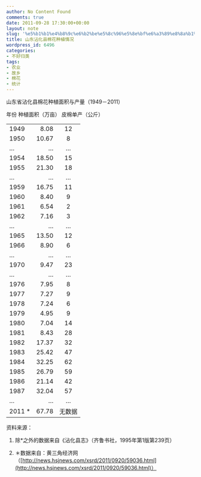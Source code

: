```yaml
---
author: No Content Found
comments: true
date: 2011-09-28 17:30:00+00:00
layout: note
slug: '%e5%b1%b1%e4%b8%9c%e6%b2%be%e5%8c%96%e5%8e%bf%e6%a3%89%e8%8a%b1%e7%a7%8d%e6%a4%8d%e6%83%85%e5%86%b5'
title: 山东沾化县棉花种植情况
wordpress_id: 6496
categories:
- 不好归类
tags:
- 农业
- 故乡
- 棉花
- 统计
---
```


山东省沾化县棉花种植面积与产量（1949－2011）



<table ><tr >年份
  种植面积（万亩）
  皮棉单产（公斤）
</tr><tbody ><tr >
<td align="left" >1949
</td>
  
<td align="right" >8.08
</td>
  
<td align="center" >12
</td>
</tr><tr >
<td align="left" >1950
</td>
  
<td align="right" >10.67
</td>
  
<td align="center" >8
</td>
</tr><tr >
<td align="left" >…
</td>
  
<td align="right" >…
</td>
  
<td align="center" >…
</td>
</tr><tr >
<td align="left" >1954
</td>
  
<td align="right" >18.50
</td>
  
<td align="center" >15
</td>
</tr><tr >
<td align="left" >1955
</td>
  
<td align="right" >21.30
</td>
  
<td align="center" >18
</td>
</tr><tr >
<td align="left" >…
</td>
  
<td align="right" >…
</td>
  
<td align="center" >…
</td>
</tr><tr >
<td align="left" >1959
</td>
  
<td align="right" >16.75
</td>
  
<td align="center" >11
</td>
</tr><tr >
<td align="left" >1960
</td>
  
<td align="right" >8.40
</td>
  
<td align="center" >9
</td>
</tr><tr >
<td align="left" >1961
</td>
  
<td align="right" >6.54
</td>
  
<td align="center" >2
</td>
</tr><tr >
<td align="left" >1962
</td>
  
<td align="right" >7.16
</td>
  
<td align="center" >3
</td>
</tr><tr >
<td align="left" >…
</td>
  
<td align="right" >…
</td>
  
<td align="center" >…
</td>
</tr><tr >
<td align="left" >1965
</td>
  
<td align="right" >13.50
</td>
  
<td align="center" >12
</td>
</tr><tr >
<td align="left" >1966
</td>
  
<td align="right" >8.90
</td>
  
<td align="center" >6
</td>
</tr><tr >
<td align="left" >…
</td>
  
<td align="right" >…
</td>
  
<td align="center" >…
</td>
</tr><tr >
<td align="left" >1970
</td>
  
<td align="right" >9.47
</td>
  
<td align="center" >23
</td>
</tr><tr >
<td align="left" >…
</td>
  
<td align="right" >…
</td>
  
<td align="center" >…
</td>
</tr><tr >
<td align="left" >1976
</td>
  
<td align="right" >7.95
</td>
  
<td align="center" >8
</td>
</tr><tr >
<td align="left" >1977
</td>
  
<td align="right" >7.27
</td>
  
<td align="center" >9
</td>
</tr><tr >
<td align="left" >1978
</td>
  
<td align="right" >7.24
</td>
  
<td align="center" >6
</td>
</tr><tr >
<td align="left" >1979
</td>
  
<td align="right" >4.95
</td>
  
<td align="center" >9
</td>
</tr><tr >
<td align="left" >1980
</td>
  
<td align="right" >7.04
</td>
  
<td align="center" >14
</td>
</tr><tr >
<td align="left" >1981
</td>
  
<td align="right" >8.43
</td>
  
<td align="center" >28
</td>
</tr><tr >
<td align="left" >1982
</td>
  
<td align="right" >17.37
</td>
  
<td align="center" >32
</td>
</tr><tr >
<td align="left" >1983
</td>
  
<td align="right" >25.42
</td>
  
<td align="center" >47
</td>
</tr><tr >
<td align="left" >1984
</td>
  
<td align="right" >32.25
</td>
  
<td align="center" >62
</td>
</tr><tr >
<td align="left" >1985
</td>
  
<td align="right" >26.79
</td>
  
<td align="center" >59
</td>
</tr><tr >
<td align="left" >1986
</td>
  
<td align="right" >21.14
</td>
  
<td align="center" >42
</td>
</tr><tr >
<td align="left" >1987
</td>
  
<td align="right" >32.04
</td>
  
<td align="center" >57
</td>
</tr><tr >
<td align="left" >…
</td>
  
<td align="right" >…
</td>
  
<td align="center" >…
</td>
</tr><tr >
<td align="left" >2011  *
</td>
  
<td align="right" >67.78
</td>
  
<td align="center" >无数据
</td>
</tr></tbody></table>

资料来源：





  1. 除*之外的数据来自《沾化县志》（齐鲁书社，1995年第1版第239页）



  2. ＊数据来自：黄三角经济网（[http://news.hsjnews.com/xsrd/2011/0920/59036.html](http://news.hsjnews.com/xsrd/2011/0920/59036.html)）



